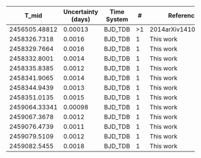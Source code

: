 |T_mid|Uncertainty (days)           |Time System|#                                            |Reference                           |
|-----|-----------------------------|-----------|---------------------------------------------|------------------------------------|
|2456505.48812|0.00013                      |BJD_TDB    |>1                                           |2014arXiv1410.3449A                 |
|2458326.7318|0.0016                       |BJD_TDB    |1                                            |This work                           |
|2458329.7664|0.0016                       |BJD_TDB    |1                                            |This work                           |
|2458332.8001|0.0014                       |BJD_TDB    |1                                            |This work                           |
|2458335.8385|0.0012                       |BJD_TDB    |1                                            |This work                           |
|2458341.9065|0.0014                       |BJD_TDB    |1                                            |This work                           |
|2458344.9439|0.0013                       |BJD_TDB    |1                                            |This work                           |
|2458351.0135|0.0015                       |BJD_TDB    |1                                            |This work                           |
|2459064.33341|0.00098                      |BJD_TDB    |1                                            |This work                           |
|2459067.3678|0.0012                       |BJD_TDB    |1                                            |This work                           |
|2459076.4739|0.0011                       |BJD_TDB    |1                                            |This work                           |
|2459079.5109|0.0012                       |BJD_TDB    |1                                            |This work                           |
|2459082.5455|0.0018                       |BJD_TDB    |1                                            |This work                           |
